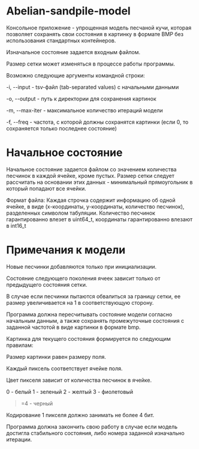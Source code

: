 # Abelian-sandpile-model
Консольное приложение - упрощенная модель песчаной кучи, которая позволяет сохранять свои состояния в картинку в формате BMP без использования стандартных контейнеров.

Изначальное состояние задается входным файлом.

Размер сетки может изменяться в процессе работы программы.

Возможно следующие аргументы командной строки:

-i, --input - tsv-файл (tab-separated values) c начальными данными

-o, --output - путь к директории для сохранения картинок

-m, --max-iter - максимальное количество итераций модели

-f, --freq - частота, с которой должны сохранятся картинки (если 0, то сохраняется только последнее состояние)

# Начальное состояние

Начальное состояние задается файлом со значением количества песчинок в каждой ячейке, кроме пустых. Размер сетки следует рассчитать на основании этих данных - минимальный прямоугольник в который попадают все ячейки.

Формат файла: Каждая строчка содержит информацию об одной ячейке, в виде (x-координаты, y-координаты, количество песчинок), разделенных символом табуляции. Количество песчинок гарантированно влезет в uint64_t, координаты гарантированно влезают в int16_t

# Примечания к модели

Новые песчинки добавляются только при инициализации.

Состояние следующего поколения ячеек зависит только от предыдущего состояния сетки.

В случае если песчинки пытаются обвалиться за границу сетки, ее размер увеличивается на 1 в соответствующую сторону.

Программа должна пересчитывать состояние модели согласно начальным данным, а также сохранять промежуточные состояния с заданной частотой в виде картинки в формате bmp.

Картинка для текущего состояния формируется по следующим правилам:

Размер картинки равен размеру поля.

Каждый пиксель соответствует ячейке поля.

Цвет пикселя зависит от количества песчинок в ячейке.

0 - белый
1 - зеленый
2 - желтый
3 - фиолетовый
>=4 - черный

Кодирование 1 пикселя должно занимать не более 4 бит.

Программа должна закончить свою работу в случае если модель достигла стабильного состояния, либо номера заданной изначально итерации.
